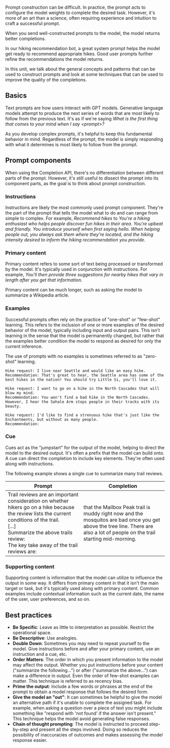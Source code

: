 Prompt construction can be difficult. In practice, the prompt acts to configure the model weights to complete the desired task. However, it's more of an art than a science, often requiring experience and intuition to craft a successful prompt.

When you send well-constructed prompts to the model, the model returns better completions.

In our hiking recommendation bot, a great system prompt helps the model get ready to recommend appropriate hikes. Good user prompts further refine the recommendations the model returns.

In this unit, we talk about the general concepts and patterns that can be used to construct prompts and look at some techniques that can be used to improve the quality of the completions.

## Basics

Text prompts are how users interact with GPT models. Generative language models attempt to produce the next series of words that are most likely to follow from the previous text. It's as if we're saying _What is the first thing that comes to your mind when I say &lt;prompt&gt;?_

As you develop complex prompts, it's helpful to keep this fundamental behavior in mind. Regardless of the prompt, the model is simply responding with what it determines is most likely to follow from the prompt.

## Prompt components

When using the Completion API, there's no differentiation between different parts of the prompt. However, it's still useful to dissect the prompt into its component parts, as the goal is to think about prompt construction.

### Instructions

Instructions are likely the most commonly used prompt component. They're the part of the prompt that tells the model what to do and can range from simple to complex. For example, _Recommend hikes_ to _You're a hiking enthusiast who helps people discover fun hikes in their area. You're upbeat and friendly. You introduce yourself when first saying hello. When helping people out, you always ask them where they're located, and the hiking intensity desired to inform the hiking recommendation you provide_.

### Primary content

Primary content refers to some sort of text being processed or transformed by the model. It's typically used in conjunction with instructions. For example, _You'll then provide three suggestions for nearby hikes that vary in length after you get that information._

Primary content can be much longer, such as asking the model to summarize a Wikipedia article.

### Examples

Successful prompts often rely on the practice of "one-shot" or "few-shot" learning. This refers to the inclusion of one or more examples of the desired behavior of the model, typically including input and output pairs. This isn't learning in the sense that the model is permanently changed, but rather that the examples better condition the model to respond as desired for only the current inference.

The use of prompts with no examples is sometimes referred to as "zero-shot" learning.

```text
Hike request: I live near Seattle and would like an easy hike.
Recommendation: That's great to hear, the Seattle area has some of the best hikes in the nation! You should try Little Si, you'll love it.

Hike request: I want to go on a hike in the North Cascades that will blow my mind.
Recommendation: You won't find a bad hike in the North Cascades. However, I hear the Sahale Arm stops people in their tracks with its beauty.

Hike request: I'd like to find a strenuous hike that's just like the Enchantments, but without as many people.
Recommendation:
```

### Cue

Cues act as the "jumpstart" for the output of the model, helping to direct the model to the desired output. It's often a prefix that the model can build onto. A cue can direct the completion to include key elements. They're often used along with instructions.

The following example shows a single cue to summarize many trail reviews.

| Prompt | Completion |
| --- | --- |
| Trail reviews are an important consideration on whether hikers go on a hike because the review lists the current conditions of the trail.<br/>[...]<br/>Summarize the above trails review:<br/>The key take away of the trail reviews are: | that the Mailbox Peak trail is muddy right now and the mosquitos are bad once you get above the tree line. There are also a lot of people on the trail starting mid-morning. |

### Supporting content

Supporting content is information that the model can utilize to influence the output in some way. It differs from primary content in that it isn't the main target or task, but it's typically used along with primary content. Common examples include contextual information such as the current date, the name of the user, user preferences, and so on.

## Best practices

* **Be Specific**: Leave as little to interpretation as possible. Restrict the operational space.
* **Be Descriptive**: Use analogies.
* **Double Down**: Sometimes you may need to repeat yourself to the model. Give instructions before and after your primary content, use an instruction and a cue, etc.
* **Order Matters**: The order in which you present information to the model may affect the output. Whether you put instructions before your content ("summarize the following...") or after ("summarize the above...") can make a difference in output. Even the order of few-shot examples can matter. This technique is referred to as recency bias.
* **Prime the output**: Include a few words or phrases at the end of the prompt to obtain a model response that follows the desired form.
* **Give the model an "out"**: It can sometimes be helpful to give the model an alternative path if it's unable to complete the assigned task. For example, when asking a question over a piece of text you might include something like "respond with 'not found' if the answer isn't present." This technique helps the model avoid generating false responses.
* **Chain of thought prompting**: The model is instructed to proceed step-by-step and present all the steps involved. Doing so reduces the possibility of inaccuracies of outcomes and makes assessing the model response easier.

